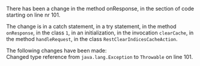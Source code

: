 There has been a change in the method onResponse, in the section of code starting on line nr 101.
  
The change is in a catch statement, in a try statement, in the method ```onResponse```, in the class ```1```, in an initialization, in the invocation ```clearCache```, in the method ```handleRequest```, in the class ```RestClearIndicesCacheAction```.
  
The following changes have been made:  
Changed type reference from ```java.lang.Exception``` to ```Throwable``` on line 101.  

